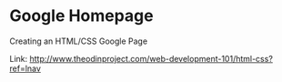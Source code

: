 # Google Homepage

Creating an HTML/CSS Google Page

Link: http://www.theodinproject.com/web-development-101/html-css?ref=lnav
